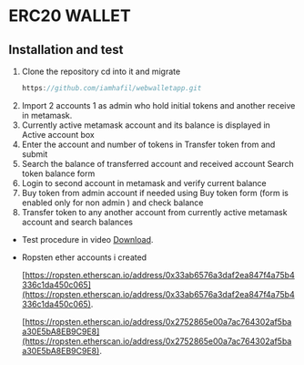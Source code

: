 # ERC20 WALLET

## Installation and test

1. Clone the repository cd into it and migrate
    ```javascript
    https://github.com/iamhafil/webwalletapp.git
    ```
2. Import 2 accounts 1 as admin who hold initial tokens and another receive in metamask.
3. Currently active metamask account and its balance is displayed in Active account box
4. Enter the account and number of tokens in Transfer token from and submit
5. Search the balance of transferred account and received account Search token balance form
6. Login to second account in metamask and verify current balance
7. Buy token from admin account if needed using Buy token form (form is enabled only for non admin ) and check balance
8. Transfer token to any another account from currently active metamask account and search balances

* Test procedure in video
    [Download](https://github.com/iamhafil/webwalletapp/blob/master/src/images/walletTestResult.mp4).

* Ropsten ether accounts i created

    [https://ropsten.etherscan.io/address/0x33ab6576a3daf2ea847f4a75b4336c1da450c065](https://ropsten.etherscan.io/address/0x33ab6576a3daf2ea847f4a75b4336c1da450c065).

    [https://ropsten.etherscan.io/address/0x2752865e00a7ac764302af5baa30E5bA8EB9C9E8](https://ropsten.etherscan.io/address/0x2752865e00a7ac764302af5baa30E5bA8EB9C9E8).
